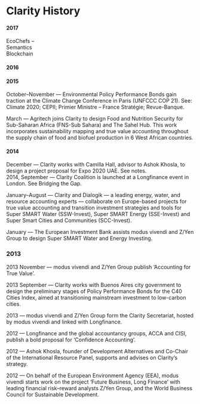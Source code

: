 # Clarity History

#### 2017

EcoChefs –  
Semantics  
Blockchain

#### 2016

#### 2015

October–November — Environmental Policy Performance Bonds gain traction at the Climate Change Conference in Paris \(UNFCCC COP 21\). See: Climate 2020; CEPII; Primier Ministre – France Stratégie; Revue-Banque.

March — Agritech joins Clarity to design Food and Nutrition Security for Sub-Saharan Africa \(FNS-Sub Sahara\) and The Sahel Hub. This work incorporates sustainability mapping and true value accounting throughout the supply chain of food and biofuel production in 6 West African countries.

#### 2014

December — Clarity works with Camilla Hall, advisor to Ashok Khosla, to design a project proposal for Expo 2020 UAE. See notes.  
2014, September — Clarity Coalition is launched at a Longfinance event in London. See Bridging the Gap.

January–August — Clarity and Dialogik — a leading energy, water, and resource accounting experts — collaborate on Europe-based projects for true value accounting and transition investment strategies and tools for Super SMART Water \(SSW-Invest\), Super SMART Energy \(SSE-Invest\) and Super Smart Cities and Communities \(SCC-Invest\).

January — The European Investment Bank assists modus vivendi and Z/Yen Group to design Super SMART Water and Energy Investing.

### 2013

2013 November — modus vivendi and Z/Yen Group publish ‘Accounting for True Value’.

2013 September — Clarity works with Buenos Aires city government to design the preliminary stages of Policy Performance Bonds for the C40 Cities Index, aimed at transitioning mainstream investment to low-carbon cities.

2013 — modus vivendi and Z/Yen Group form the Clarity Secretariat, hosted by modus vivendi and linked with Longfinance.

2012 — Longfinance and the global accountancy groups, ACCA and CISI, publish a bold proposal for ‘Confidence Accounting’.

2012 — Ashok Khosla, founder of Development Alternatives and Co-Chair of the International Resource Panel,  supports and advises on Clarity’s strategy.

2012 — On behalf of the European Environment Agency \(EEA\), modus vivendi starts work on the project ‘Future Business, Long Finance’ with leading financial risk–reward analysts Z/Yen Group, and the World Business Council for Sustainable Development.

